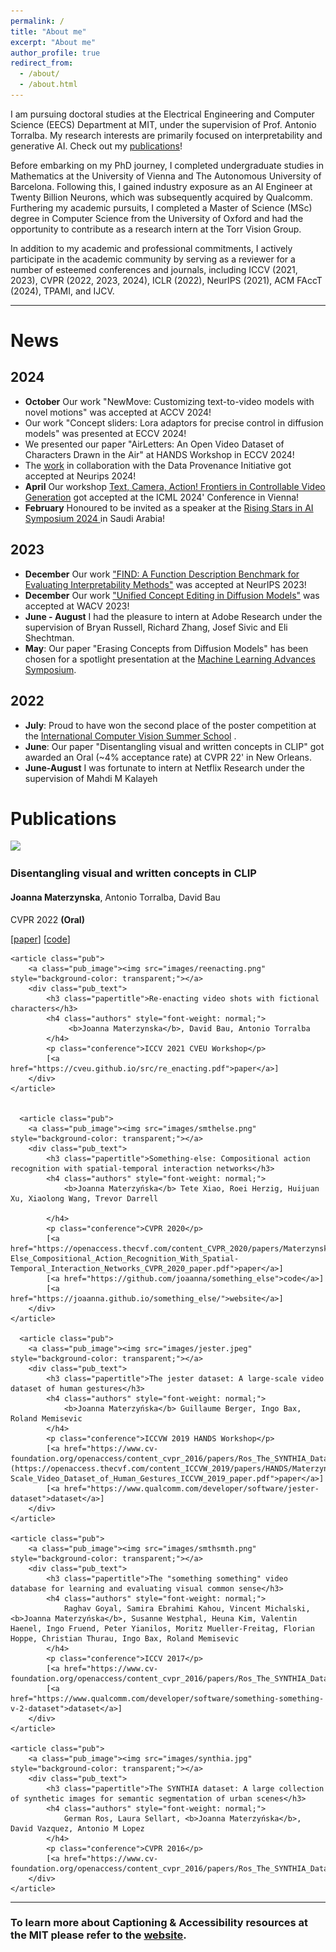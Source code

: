 ```yaml
---
permalink: /
title: "About me"
excerpt: "About me"
author_profile: true
redirect_from: 
  - /about/
  - /about.html
---
```


I am pursuing doctoral studies at the Electrical Engineering and Computer Science (EECS) Department at MIT, under the supervision of Prof. Antonio Torralba. My research interests are primarily focused on interpretability and generative AI. Check out my [publications](https://joaanna.github.io/publications/)!

Before embarking on my PhD journey, I completed undergraduate studies in Mathematics at the University of Vienna and The Autonomous University of Barcelona. Following this, I gained industry exposure as an AI Engineer at Twenty Billion Neurons, which was subsequently acquired by Qualcomm. Furthering my academic pursuits, I completed a Master of Science (MSc) degree in Computer Science from the University of Oxford and had the opportunity to contribute as a research intern at the Torr Vision Group.

In addition to my academic and professional commitments, I actively participate in the academic community by serving as a reviewer for a number of esteemed conferences and journals, including ICCV (2021, 2023), CVPR (2022, 2023, 2024), ICLR (2022), NeurIPS (2021), ACM FAccT (2024), TPAMI, and IJCV.

------------------
# News

## 2024
- **October** Our work "NewMove: Customizing text-to-video models with novel motions" was accepted at ACCV 2024!
- Our work "Concept sliders: Lora adaptors for precise control in diffusion models" was presented at ECCV 2024!
- We presented our paper "AirLetters: An Open Video Dataset of Characters Drawn in the Air" at HANDS Workshop in ECCV 2024!
- The [work](https://www.dataprovenance.org/consent-in-crisis-paper) in collaboration with the Data Provenance Initiative got accepted at Neurips 2024! 
- **April** Our workshop [Text, Camera, Action!
Frontiers in Controllable Video Generation](https://sites.google.com/view/cvgicml2024) got accepted at the ICML 2024' Conference in Vienna!
- **February** Honoured to be invited as a speaker at the [Rising Stars in AI Symposium 2024
](https://cemse.kaust.edu.sa/ai/aii-symp-2024) in Saudi Arabia!

## 2023
- **December** Our work ["FIND: A Function Description Benchmark for Evaluating Interpretability Methods"](https://multimodal-interpretability.csail.mit.edu/FIND-benchmark/) was accepted at NeurIPS 2023!
- **December** Our work ["Unified Concept Editing in Diffusion Models"](https://unified.baulab.info/) was accepted at WACV 2023!
- **June - August** I had the pleasure to intern at Adobe Research under the supervision of Bryan Russell, Richard Zhang, Josef Sivic and Eli Shechtman.
- **May**: Our paper "Erasing Concepts from Diffusion Models" has been chosen for a spotlight presentation at the [Machine Learning Advances Symposium](https://mlas.mit.edu/).

## 2022
- **July**: Proud to have won the second place of the poster competition at the [International Computer Vision Summer School](https://iplab.dmi.unict.it/icvss2022/CallForPosters) .
- **June**: Our paper "Disentangling visual and written concepts in CLIP" got awarded an Oral  (~4% acceptance rate) at CVPR 22' in New Orleans.
- **June-August** I was fortunate to intern at Netflix Research under the supervision of Mahdi M Kalayeh





<div><h1>Publications</h1></div>
<div id="publications">
    <article class="pub">
        <a class="pub_image"><img src="images/teaser.png" style="background-color: transparent;"></a>
        <div class="pub_text">
            <h3 class="papertitle">Disentangling visual and written concepts in CLIP</h3>
            <h4 class="authors" style="font-weight: normal;">
                 <b>Joanna Materzynska</b>, Antonio Torralba, David Bau
            </h4>
            <p class="conference">CVPR 2022 <b>(Oral)</b></p>
            [<a href="https://arxiv.org/abs/2206.07835">paper</a>]
            [<a href="https://github.com/joaanna/disentangling_spelling_in_clip">code</a>]
        </div>
    </article>

    <article class="pub">
        <a class="pub_image"><img src="images/reenacting.png" style="background-color: transparent;"></a>
        <div class="pub_text">
            <h3 class="papertitle">Re-enacting video shots with fictional characters</h3>
            <h4 class="authors" style="font-weight: normal;">
                 <b>Joanna Materzynska</b>, David Bau, Antonio Torralba
            </h4>
            <p class="conference">ICCV 2021 CVEU Workshop</p>
            [<a href="https://cveu.github.io/src/re_enacting.pdf">paper</a>]
        </div>
    </article>
    

      <article class="pub">
        <a class="pub_image"><img src="images/smthelse.png" style="background-color: transparent;"></a>
        <div class="pub_text">
            <h3 class="papertitle">Something-else: Compositional action recognition with spatial-temporal interaction networks</h3>
            <h4 class="authors" style="font-weight: normal;">
                <b>Joanna Materzyńska</b> Tete Xiao, Roei Herzig, Huijuan Xu, Xiaolong Wang, Trevor Darrell

            </h4>
            <p class="conference">CVPR 2020</p>
            [<a href="https://openaccess.thecvf.com/content_CVPR_2020/papers/Materzynska_Something-Else_Compositional_Action_Recognition_With_Spatial-Temporal_Interaction_Networks_CVPR_2020_paper.pdf">paper</a>]
            [<a href="https://github.com/joaanna/something_else">code</a>]
            [<a href="https://joaanna.github.io/something_else/">website</a>]
        </div>
    </article>

      <article class="pub">
        <a class="pub_image"><img src="images/jester.jpeg" style="background-color: transparent;"></a>
        <div class="pub_text">
            <h3 class="papertitle">The jester dataset: A large-scale video dataset of human gestures</h3>
            <h4 class="authors" style="font-weight: normal;">
                <b>Joanna Materzyńska</b> Guillaume Berger, Ingo Bax, Roland Memisevic
            </h4>
            <p class="conference">ICCVW 2019 HANDS Workshop</p>
            [<a href="https://www.cv-foundation.org/openaccess/content_cvpr_2016/papers/Ros_The_SYNTHIA_Dataset_CVPR_2016_paper.pdf](https://openaccess.thecvf.com/content_ICCVW_2019/papers/HANDS/Materzynska_The_Jester_Dataset_A_Large-Scale_Video_Dataset_of_Human_Gestures_ICCVW_2019_paper.pdf">paper</a>]
            [<a href="https://www.qualcomm.com/developer/software/jester-dataset">dataset</a>]
        </div>
    </article>

    <article class="pub">
        <a class="pub_image"><img src="images/smthsmth.png" style="background-color: transparent;"></a>
        <div class="pub_text">
            <h3 class="papertitle">The "something something" video database for learning and evaluating visual common sense</h3>
            <h4 class="authors" style="font-weight: normal;">
                Raghav Goyal, Samira Ebrahimi Kahou, Vincent Michalski, <b>Joanna Materzyńska</b>, Susanne Westphal, Heuna Kim, Valentin Haenel, Ingo Fruend, Peter Yianilos, Moritz Mueller-Freitag, Florian Hoppe, Christian Thurau, Ingo Bax, Roland Memisevic
            </h4>
            <p class="conference">ICCV 2017</p>
            [<a href="https://www.cv-foundation.org/openaccess/content_cvpr_2016/papers/Ros_The_SYNTHIA_Dataset_CVPR_2016_paper.pdf">paper</a>]
            [<a href="https://www.qualcomm.com/developer/software/something-something-v-2-dataset">dataset</a>]
        </div>
    </article>

    <article class="pub">
        <a class="pub_image"><img src="images/synthia.jpg" style="background-color: transparent;"></a>
        <div class="pub_text">
            <h3 class="papertitle">The SYNTHIA dataset: A large collection of synthetic images for semantic segmentation of urban scenes</h3>
            <h4 class="authors" style="font-weight: normal;">
                German Ros, Laura Sellart, <b>Joanna Materzyńska</b>, David Vazquez, Antonio M Lopez
            </h4>
            <p class="conference">CVPR 2016</p>
            [<a href="https://www.cv-foundation.org/openaccess/content_cvpr_2016/papers/Ros_The_SYNTHIA_Dataset_CVPR_2016_paper.pdf">paper</a>]
        </div>
    </article>
</div>



------------------
### To learn more about Captioning & Accessibility resources at the MIT please refer to the [website](https://accessibility.mit.edu/).

